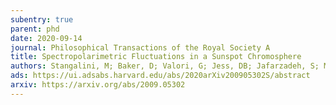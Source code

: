 ```yaml
---
subentry: true
parent: phd
date: 2020-09-14
journal: Philosophical Transactions of the Royal Society A
title: Spectropolarimetric Fluctuations in a Sunspot Chromosphere
authors: Stangalini, M; Baker, D; Valori, G; Jess, DB; Jafarzadeh, S; Murabito, M; To, ASH; Brooks, DH; Ermolli, I; Giorgi, F; <em>MacBride, CD</em>
ads: https://ui.adsabs.harvard.edu/abs/2020arXiv200905302S/abstract
arxiv: https://arxiv.org/abs/2009.05302
---
```

